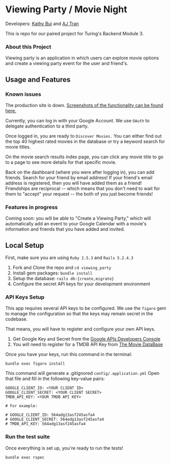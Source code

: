 # Viewing Party / Movie Night
<!-- [Viewing Party production site](https://peaceful-journey-75998.herokuapp.com/) -->

Developers: [Kathy Bui](http://github.com/kathybui732) and [AJ Tran](http://github.com/ajtran303/)

This is repo for our paired project for Turing's Backend Module 3.

### About this Project

Viewing party is an application in which users can explore movie options and create a viewing party event for the user and friend's.

## Usage and Features

<!-- Visit the [production site](https://peaceful-journey-75998.herokuapp.com/) to use Viewing Party and its features. -->

### Known issues

The production site is down. [Screenshots of the functionality can be found here.](https://github.com/Kathybui732/viewing_party/issues/53)

Currently, you can log in with your Google Account. We use `OAuth` to delegate authentication to a third party.

Once logged in, you are ready to `Discover Movies.` You can either find out the top 40 highest rated movies in the database or try a keyword search for movie titles.

On the movie search results index page, you can click any movie title to go to a page to see more details for that specific movie.

Back on the dashboard (where you were after logging in), you can add friends. Search for your friend by email address! If your friend's email address is registered, then you will have added them as a friend! Friendships are reciprocal -- which means that you don't need to wait for them to "accept" your request -- the both of you just become friends!

### Features in progress

Coming soon: you will be able to "Create a Viewing Party," which will automatically add an event to your Google Calendar with a movie's information and friends that you have added and invited.

## Local Setup

First, make sure you are using `Ruby 2.5.3` and `Rails 5.2.4.3`

1. Fork and Clone the repo and `cd viewing_party`
2. Install gem packages: `bundle install`
3. Setup the database: `rails db:{create,migrate}`
4. Configure the secret API keys for your development environment

### API Keys Setup

This app requires several API keys to be configured. We use the `figaro` gem to manage the configuration so that the keys may remain secret in the codebase.

That means, you will have to register and configure your own API keys.

1. Get Google Key and Secret from the [Google APIs Developers Console](https://console.developers.google.com/)
2. You will need to register for a TMDB API Key from [The Movie DataBase](https://developers.themoviedb.org/3/getting-started/introduction)


Once you have your keys, run this command in the terminal:

```
bundle exec figaro install
```

This command will generate a .gitignored `config/.application.yml` Open that file and fill in the following key-value pairs:

```
GOOGLE_CLIENT_ID: <YOUR CLIENT ID>
GOOGLE_CLIENT_SECRET: <YOUR CLIENT SECRET>
TMDB_API_KEY: <YOUR TMDB API KEY>

# For example:

# GOOGLE_CLIENT_ID: 564adg13asf245asfa4
# GOOGLE_CLIENT_SECRET: 564adg13asf245asfa4
# TMDB_API_KEY: 564adg13asf245asfa4
```

### Run the test suite

Once everything is set up, you're ready to run the tests!

```
bundle exec rspec
```
